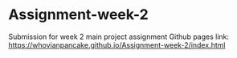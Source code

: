 # Assignment-week-2
Submission for week 2 main project assignment
Github pages link: https://whovianpancake.github.io/Assignment-week-2/index.html
